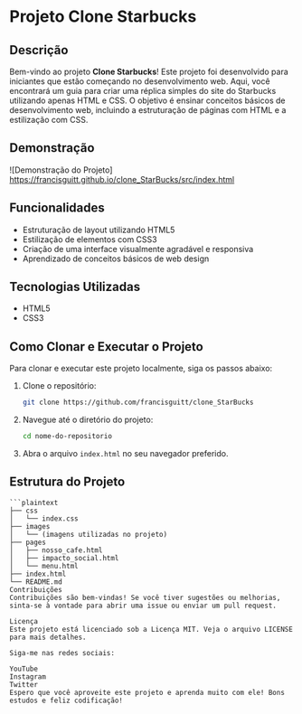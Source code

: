 # Projeto Clone Starbucks

## Descrição

Bem-vindo ao projeto **Clone Starbucks**! Este projeto foi desenvolvido para iniciantes que estão começando no desenvolvimento web. Aqui, você encontrará um guia para criar uma réplica simples do site do Starbucks utilizando apenas HTML e CSS.
O objetivo é ensinar conceitos básicos de desenvolvimento web, incluindo a estruturação de páginas com HTML e a estilização com CSS.

## Demonstração

![Demonstração do Projeto] https://francisguitt.github.io/clone_StarBucks/src/index.html

## Funcionalidades

- Estruturação de layout utilizando HTML5
- Estilização de elementos com CSS3
- Criação de uma interface visualmente agradável e responsiva
- Aprendizado de conceitos básicos de web design

## Tecnologias Utilizadas

- HTML5
- CSS3

## Como Clonar e Executar o Projeto

Para clonar e executar este projeto localmente, siga os passos abaixo:

1. Clone o repositório:
    ```bash
    git clone https://github.com/francisguitt/clone_StarBucks
    ```

2. Navegue até o diretório do projeto:
    ```bash
    cd nome-do-repositorio
    ```

3. Abra o arquivo `index.html` no seu navegador preferido.

## Estrutura do Projeto

```plaintext
```plaintext
├── css
│   └── index.css
├── images
│   └── (imagens utilizadas no projeto)
├── pages
│   ├── nosso_cafe.html
│   ├── impacto_social.html
│   └── menu.html
├── index.html
└── README.md
Contribuições
Contribuições são bem-vindas! Se você tiver sugestões ou melhorias, sinta-se à vontade para abrir uma issue ou enviar um pull request.

Licença
Este projeto está licenciado sob a Licença MIT. Veja o arquivo LICENSE para mais detalhes.

Siga-me nas redes sociais:

YouTube
Instagram
Twitter
Espero que você aproveite este projeto e aprenda muito com ele! Bons estudos e feliz codificação!

